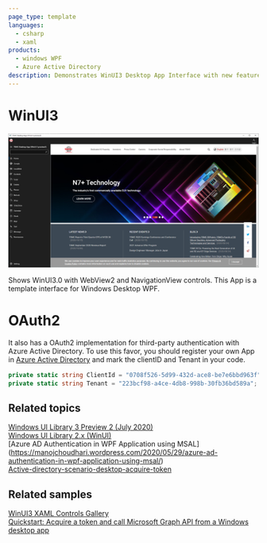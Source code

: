 ```yaml
---
page_type: template
languages:
  - csharp
  - xaml
products:
  - windows WPF
  - Azure Active Directory
description: Demonstrates WinUI3 Desktop App Interface with new features like WebView2 and NavigationView. Demonstrates OAuth2 for third-party authentication with Azure Active Directory.
---
```


# WinUI3 

![WinUI_Desktop Screenshot](README_Images/WinUI_Desktop.png)

Shows WinUI3.0 with WebView2 and NavigationView controls. This App is a template interface for Windows Desktop WPF. 


# OAuth2

It also has a OAuth2 implementation for third-party authentication with Azure Active Directory. To use this favor, you should register your own App in [Azure Active Directory](https://azure.microsoft.com/zh-tw/services/active-directory/) and mark the clientID and Tenant in your code. 

```csharp 
private static string ClientId = "0708f526-5d99-432d-ace8-be7e6bbd963f";
private static string Tenant = "223bcf98-a4ce-4db8-998b-30fb36bd589a";
```

## Related topics

[Windows UI Library 3 Preview 2 (July 2020)](https://docs.microsoft.com/en-us/windows/apps/winui/winui3)                                
[Windows UI Library 2.x (WinUI)](https://docs.microsoft.com/uwp/toolkits/winui/)                                      
[Azure AD Authentication in WPF Application using MSAL]  (https://manojchoudhari.wordpress.com/2020/05/29/azure-ad-authentication-in-wpf-application-using-msal/)              
[Active-directory-scenario-desktop-acquire-token](https://docs.microsoft.com/zh-tw/azure/active-directory/develop/scenario-desktop-acquire-token?tabs=dotnet)

## Related samples
[WinUI3 XAML Controls Gallery](https://github.com/microsoft/Xaml-Controls-Gallery/tree/winui3preview)                             
[Quickstart: Acquire a token and call Microsoft Graph API from a Windows desktop app](https://docs.microsoft.com/zh-tw/azure/active-directory/develop/quickstart-v2-windows-desktop)  